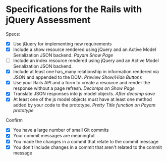 # Specifications for the Rails with jQuery Assessment

Specs:
- [x] Use jQuery for implementing new requirements
- [x] Include a show resource rendered using jQuery and an Active Model Serialization JSON backend. *Payam Show Page*
- [ ] Include an index resource rendered using jQuery and an Active Model Serialization JSON backend.
- [x] Include at least one has_many relationship in information rendered via JSON and appended to the DOM. *Preview Show/Hide Buttons*
- [x] Use your Rails API and a form to create a resource and render the response without a page refresh. *Decomps on Show Page*
- [x] Translate JSON responses into js model objects. *After decomp save*
- [x] At least one of the js model objects must have at least one method added by your code to the prototype. *Pretty Title function on Payam prototype*

Confirm
- [x] You have a large number of small Git commits
- [x] Your commit messages are meaningful
- [x] You made the changes in a commit that relate to the commit message
- [x] You don't include changes in a commit that aren't related to the commit message
